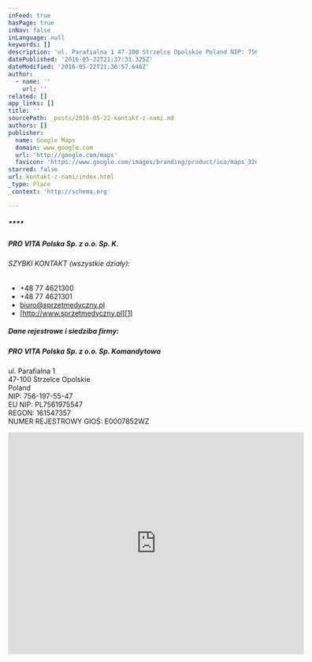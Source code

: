 ```yaml
---
inFeed: true
hasPage: true
inNav: false
inLanguage: null
keywords: []
description: 'ul. Parafialna 1 47-100 Strzelce Opolskie Poland NIP: 756-197-55-47 EU NIP: PL7561975547 REGON: 161547357 NUMER REJESTROWY GIOŚ: E0007852WZ'
datePublished: '2016-05-22T21:37:31.325Z'
dateModified: '2016-05-22T21:36:57.646Z'
author:
  - name: ''
    url: ''
related: []
app_links: []
title: ''
sourcePath: _posts/2016-05-22-kontakt-z-nami.md
authors: []
publisher:
  name: Google Maps
  domain: www.google.com
  url: 'http://google.com/maps'
  favicon: 'https://www.google.com/images/branding/product/ico/maps_32dp.ico'
starred: false
url: kontakt-z-nami/index.html
_type: Place
_context: 'http://schema.org'

---
```

##### ****

##### **PRO VITA Polska Sp. z o.o. Sp. K.**

###### SZYBKI KONTAKT (wszystkie działy):

* +48 77 4621300
* +48 77 4621301
* [biuro@sprzetmedyczny.pl][0]
* [http://www.sprzetmedyczny.pl][1]

##### Dane rejestrowe i siedziba firmy:

##### **PRO VITA Polska Sp. z o.o. Sp. Komandytowa**

ul. Parafialna 1  
47-100 Strzelce Opolskie  
Poland  
NIP: 756-197-55-47  
EU NIP: PL7561975547  
REGON: 161547357  
NUMER REJESTROWY GIOŚ: E0007852WZ

<iframe src="https://cdn.embedly.com/widgets/media.html?url=https%3A%2F%2Fwww.google.com%2Fmaps%2Fplace%2FPRO%2BVITA%2BPolska%2B%252F%2BCentrum%2BInnowacyjnych%2BTechnologii%2BMedycznych%2F%4050.3643111%2C18.4494237%2C10z%2Fdata%3D%214m8%211m2%212m1%211sPRO%2BVITA%2Bgliwice%213m4%211s0x4711310752a6bd99%3A0x2d4b6d10a656de1f%218m2%213d50.2928465%214d18.6852632%3Fhl%3Dpl%26dg%3Ddbrw%26newdg%3D1&amp;src=https%3A%2F%2Fwww.google.com%2Fmaps%2Fembed%2Fv1%2Fplace%3Fcenter%3D50.3643111%252C18.4494237%26key%3DAIzaSyBctFF2JCjitURssT91Am-_ZWMzRaYBm4Q%26zoom%3D10%26q%3DPRO%2BVITA%2BPolska%2B%252F%2BCentrum%2BInnowacyjnych%2BTechnologii%2BMedycznych&amp;type=text%2Fhtml&amp;key=b7d04c9b404c499eba89ee7072e1c4f7&amp;schema=google" width="600" height="450" scrolling="no" frameborder="0" allowfullscreen="" style=""></iframe>



[0]: mailto:biuro@sprzetmedyczny.pl
[1]: http://www.sprzetmedyczny.pl/